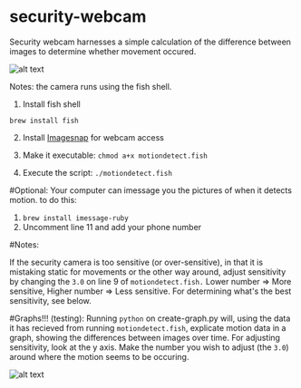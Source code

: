 # security-webcam

Security webcam harnesses a simple calculation of the difference between images to determine whether movement occured.

![alt text](security-camera.png "The security camera detects a man fiddling on a computer")

Notes: the camera runs using the fish shell. 

1. Install fish shell

```brew install fish```

2. Install [Imagesnap](https://github.com/rharder/imagesnap) for webcam access

3. Make it executable: ```chmod a+x motiondetect.fish```

4. Execute the script: ```./motiondetect.fish```

#Optional: Your computer can imessage you the pictures of when it detects motion.
to do this:
1. ```brew install imessage-ruby```
2. Uncomment line 11 and add your phone number

#Notes:

If the security camera is too sensitive (or over-sensitive), in that it is mistaking static for movements or the other way around, adjust sensitivity by changing the ```3.0``` on line 9 of ```motiondetect.fish.``` Lower number => More sensitive, Higher number => Less sensitive. For determining what's the best sensitivity, see below.

#Graphs!!! (testing):
Running ```python``` on create-graph.py will, using the data it has recieved from running ```motiondetect.fish```, explicate motion data in a graph, showing the differences between images over time. For adjusting sensitivity, look at the y axis. Make the number you wish to adjust (the ```3.0```) around where the motion seems to be occuring.

![alt text](https://calhat.com/graph.png "graph")